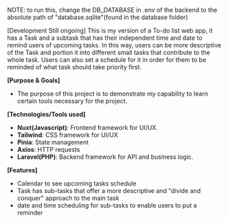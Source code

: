 NOTE: to run this, change the DB_DATABASE in .env of the backend to the absolute path of "database.sqlite"(found in the database folder)

[Development Still ongoing]
This is my version of a To-do list web app, it has a Task and a subtask that has their independent time and date to remind users of upcoming tasks. In this way, users can be more descriptive of the Task and portion it into different small tasks that contribute to the whole task. Users can also set a schedule for it in order for them to be reminded of what task should take priority first.

**[Purpose & Goals]**
 - The purpose of this project is to demonstrate my capability to learn certain tools necessary for the project.


**[Technologies/Tools used]**
- **Nuxt(Javascript)**: Frontend framework for UI/UX.
- **Tailwind**: CSS framework for UI/UX
- **Pinia**: State management
- **Axios**: HTTP requests
- **Laravel(PHP)**: Backend framework for API and business logic.


**[Features]**
- Calendar to see upcoming tasks schedule
- Task has sub-tasks that offer a more descriptive and "divide and conquer" approach to the main task
- date and time scheduling for sub-tasks to enable users to put a reminder







  



